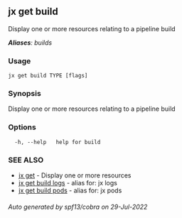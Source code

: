 ## jx get build

Display one or more resources relating to a pipeline build

***Aliases**: builds*

### Usage

```
jx get build TYPE [flags]
```

### Synopsis

Display one or more resources relating to a pipeline build

### Options

```
  -h, --help   help for build
```

### SEE ALSO

* [jx get](jx_get.md)	 - Display one or more resources
* [jx get build logs](jx_get_build_logs.md)	 - alias for: jx logs
* [jx get build pods](jx_get_build_pods.md)	 - alias for: jx pods

###### Auto generated by spf13/cobra on 29-Jul-2022
